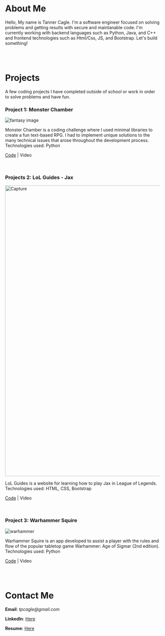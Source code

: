 # About Me

Hello, My name is Tanner Cagle. I'm a software engineer focused on solving problems and getting results with secure and maintanable code. I'm currently working with backend languages such as Python, Java, and C++ and frontend technologies such as Html/Css, JS, and Bootstrap. Let's build something!

<br><br>

# Projects

A few coding projects I have completed outside of school or work in order to solve problems and have fun.

### Project 1: Monster Chamber

![fantasy image](https://user-images.githubusercontent.com/104815369/167212028-fdab3e32-16df-44ae-9e2d-3dd96874f33b.jpg)

Monster Chamber is a coding challenge where I used minimal libraries to create a fun text-based RPG. I had to implement unique solutions to the many technical issues that arose throughout the development process.
Technologies used: Python

[Code](https://github.com/tanner-cagle/monster-chamber.git) | Video

<br>

### Projects 2: LoL Guides - Jax

<img width="944" alt="Capture" src="https://user-images.githubusercontent.com/104815369/167212383-906941c0-e417-404e-8763-dd0173ce4471.PNG">

LoL Guides is a website for learning how to play Jax in League of Legends.
Technologies used: HTML, CSS, Bootstrap

[Code](https://github.com/tanner-cagle/lol-guides-jax.git) | Video

<br>

### Project 3: Warhammer Squire

![warhammer](https://user-images.githubusercontent.com/104815369/167212672-0b421e11-46f8-47c4-8546-28ffeb20cc8e.jpg)

Warhammer Squire is an app developed to assist a player with the rules and flow of the popular tabletop game Warhammer: Age of Sigmar (2nd edition).
Technologies used: Python

[Code](https://github.com/tanner-cagle/warhammer-butler.git) | Video

<br><br>

# Contact Me

**Email**: _tpcagle@gmail.com_

**LinkedIn**: [Here](www.linkedin.com/in/tanner-cagle)

**Resume**: [Here](https://github.com/tanner-cagle/business-portfolio/blob/main/Tanner_Cagle_Resume.PDF)
